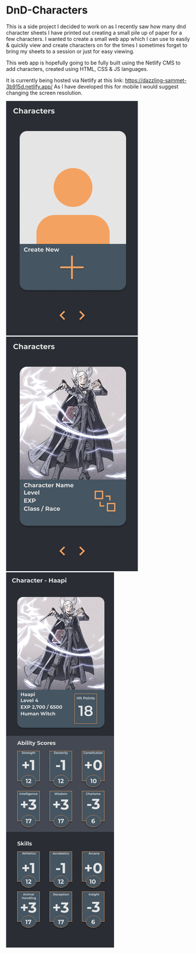 ﻿# DnD-Characters
This is a side project I decided to work on as I recently saw how many dnd character sheets I have printed out creating a small pile up of paper for a few characters. I wanted to create a small web app which I can use to easily & quickly view and create characters on for the times I sometimes forget to bring my sheets to a session or just for easy viewing.

This web app is hopefully going to be fully built using the Netlify CMS to add characters, created using HTML, CSS & JS languages. 

It is currently being hosted via Netlify at this link: https://dazzling-sammet-3b915d.netlify.app/
As I have developed this for mobile I would suggest changing the screen resolution. 

<p float="left">
  <img src="https://github.com/DavidChurch97/DnD-Characters/blob/main/Planning/Landing%20-%20Mobile.png" alt="Landing page"/>
  <img src="https://github.com/DavidChurch97/DnD-Characters/blob/main/Planning/Landing%202%20-%20Mobile.png" alt="Character Page"/>
  <img src="https://github.com/DavidChurch97/DnD-Characters/blob/main/Planning/Character%20Sheet%20-%20Mobile.png" alt="Character Page"/> 
</p>
